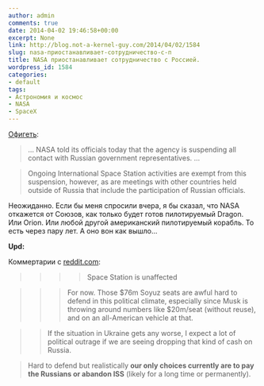 ```yaml
---
author: admin
comments: true
date: 2014-04-02 19:46:58+00:00
excerpt: None
link: http://blog.not-a-kernel-guy.com/2014/04/02/1584
slug: nasa-приостанавливает-сотрудничество-с-п
title: NASA приостанавливает сотрудничество с Россией.
wordpress_id: 1584
categories:
- default
tags:
- Астрономия и космос
- NASA
- SpaceX
---
```


[Офигеть](http://www.theverge.com/2014/4/2/5574896/nasa-suspends-contracts-with-russia):

> ... NASA told its officials today that the agency is suspending all contact with Russian government representatives. ...

> Ongoing International Space Station activities are exempt from this suspension, however, as are meetings with other countries held outside of Russia that include the participation of Russian officials.

Неожиданно. Если бы меня спросили вчера, я бы сказал, что NASA откажется от Союзов, как только будет готов пилотируемый Dragon. Или Orion. Или любой другой американский пилотируемый корабль. То есть через пару лет. А оно вон как вышло...

**Upd:**

Коммертарии с [reddit.com](http://www.reddit.com/r/spacex/comments/2217nh/nasa_suspends_contracts_with_russia/):

>>>> Space Station is unaffected

>>> For now. Those $76m Soyuz seats are awful hard to defend in this political climate, especially since Musk is throwing around numbers like $20m/seat (without reuse), and on an all-American vehicle at that.

>> If the situation in Ukraine gets any worse, I expect a lot of political outrage if we are seeing dropping that kind of cash on Russia.

> Hard to defend but realistically **our only choices currently are to pay the Russians or abandon ISS** (likely for a long time or permanently).
